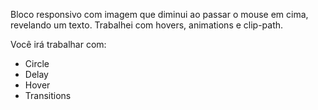 Bloco responsivo com imagem que diminui ao passar o mouse em cima, revelando um texto. Trabalhei com hovers, animations e clip-path.

Você irá trabalhar com:
- Circle
- Delay
- Hover
- Transitions
